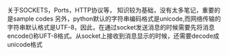 关于SOCKETS，Ports，HTTP协议等，
知识较为基础，没有太多笔记，重要的是sample codes
另外，python默认的字符串编码格式是unicode,而网络传输的字符串默认格式是UTF-8，因此，在通过socket发送消息的时候需要先将消息encode()称UFT-8格式。从socket上接收到消息显示的时候，还需要decode成unicode格式